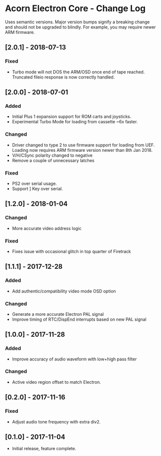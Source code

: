 # Acorn Electron Core - Change Log

Uses semantic versions. Major version bumps signify a breaking change and
should not be upgraded to blindly. For example, you may require newer ARM
firmware.

## [2.0.1] - 2018-07-13 
### Fixed
  - Turbo mode will not DOS the ARM/OSD once end of tape reached.
    Truncated fileio response is now correctly handled.

## [2.0.0] - 2018-07-01
### Added
  - Initial Plus 1 expansion support for ROM carts and joysticks.
  - Experimental Turbo Mode for loading from cassette ~6x faster. 

### Changed
  - Driver changed to type 2 to use firmware support for loading from UEF.
    Loading now requires ARM firmware version newer than 8th Jan 2018.
  - V/H/CSync polarity changed to negative
  - Remove a couple of unnecessary latches

### Fixed
  - PS2 over serial usage.
  - Support ] Key over serial.

## [1.2.0] - 2018-01-04
### Changed
  - More accurate video address logic

### Fixed
  - Fixes issue with occasional glitch in top quarter of Firetrack
    
## [1.1.1] - 2017-12-28
### Added
  - Add authentic/compatibility video mode OSD option

### Changed
  - Generate a more accurate Electron PAL signal
  - Improve timing of RTC/DispEnd interrupts based on new PAL signal

## [1.0.0] - 2017-11-28
### Added
  - Improve accuracy of audio waveform with low+high pass filter

### Changed
  - Active video region offset to match Electron.

## [0.2.0] - 2017-11-16
### Fixed
  - Adjust audio tone frequency with extra div2.

## [0.1.0] - 2017-11-04
  - Initial release, feature complete.
